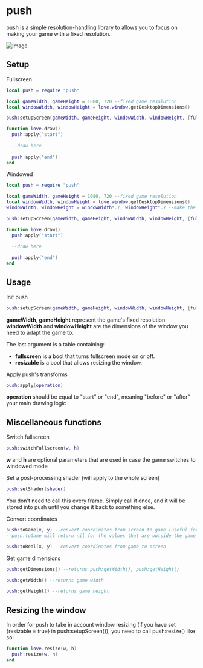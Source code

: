 push
==============

push is a simple resolution-handling library to allows you to focus on making your game with a fixed resolution.

![image](http://s15.postimg.org/4e8bvom0b/Untitled.png)

Setup
----------------
Fullscreen
```lua
local push = require "push"

local gameWidth, gameHeight = 1080, 720 --fixed game resolution
local windowWidth, windowHeight = love.window.getDesktopDimensions()

push:setupScreen(gameWidth, gameHeight, windowWidth, windowHeight, {fullscreen = true})

function love.draw()
  push:apply("start")
  
  --draw here
  
  push:apply("end")
end
```

Windowed
```lua
local push = require "push"

local gameWidth, gameHeight = 1080, 720 --fixed game resolution
local windowWidth, windowHeight = love.window.getDesktopDimensions()
windowWidth, windowHeight = windowWidth*.7, windowHeight*.7 --make the window a bit smaller than the screen itself

push:setupScreen(gameWidth, gameHeight, windowWidth, windowHeight, {fullscreen = false})

function love.draw()
  push:apply("start")
  
  --draw here
  
  push:apply("end")
end
```

Usage
----------------

Init push
```lua
push:setupScreen(gameWidth, gameHeight, windowWidth, windowHeight, {fullscreen, resizable})
```
**gameWidth**, **gameHeight** represent the game's fixed resolution. **windowWidth** and **windowHeight** are the dimensions of the window you need to adapt the game to.

The last argument is a table containing:
- **fullscreen** is a bool that turns fullscreen mode on or off.
- **resizable** is a bool that allows resizing the window.

Apply push's transforms
```lua
push:apply(operation)
```
**operation** should be equal to "start" or "end", meaning "before" or "after" your main drawing logic

Miscellaneous functions
----------------

Switch fullscreen
```lua
push:switchFullscreen(w, h)
```
**w** and **h** are optional parameters that are used in case the game switches to windowed mode


Set a post-processing shader (will apply to the whole screen)
```lua
push:setShader(shader)
```
You don't need to call this every frame. Simply call it once, and it will be stored into push until you change it back to something else.


Convert coordinates
```lua
push:toGame(x, y) --convert coordinates from screen to game (useful for mouse position)
--push:toGame will return nil for the values that are outside the game - be sure to check that before using them

push:toReal(x, y) --convert coordinates from game to screen
```

Get game dimensions
```lua
push:getDimensions() --returns push:getWidth(), push:getHeight()

push:getWidth() --returns game width

push:getHeight() --returns game height
```

Resizing the window
----------------

In order for push to take in account window resizing (if you have set {resizable = true} in push:setupScreen()), you need to call push:resize() like so:

```lua
function love.resize(w, h)
  push:resize(w, h)
end
```
